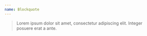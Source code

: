 ```yaml
---
name: Blockquote
---
```

<blockquote>
  <p>Lorem ipsum dolor sit amet, consectetur adipiscing elit. Integer posuere erat a ante.</p>
</blockquote>